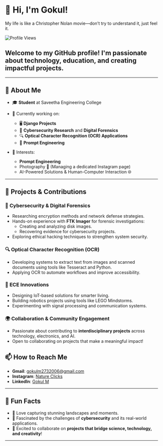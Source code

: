  # 👋 Hi, I'm Gokul!

 My life is like a Christopher Nolan movie—don’t try to understand it, just feel it.
 
![Profile Views](https://img.shields.io/badge/Profile_Views-0-blue?style=flat-square&logo=github)

## Welcome to my GitHub profile! I'm passionate about technology, education, and creating impactful projects.

---

## 🚀 About Me

- 🎓 **Student** at Saveetha Engineering College
  
- 🌟 Currently working on:
  - 🖥️ **Django Projects**  
  - 🔐 **Cybersecurity Research** and **Digital Forensics**  
  - 🔍 **Optical Character Recognition (OCR) Applications**  
  - 🤖 **Prompt Engineering**
    
- 🔧 Interests: 
  - **Prompt Engineering**
  - Photography 📸 (Managing a dedicated Instagram page)
  - AI-Powered Solutions & Human-Computer Interaction 🌐  

---

## 🌟 Projects & Contributions

### 🔐 **Cybersecurity & Digital Forensics**  
- Researching encryption methods and network defense strategies.  
- Hands-on experience with **FTK Imager** for forensic investigations:
  - Creating and analyzing disk images.
  - Recovering evidence for cybersecurity projects.
- Exploring ethical hacking techniques to strengthen system security.  

### 🔍 **Optical Character Recognition (OCR)**  
- Developing systems to extract text from images and scanned documents using tools like Tesseract and Python.  
- Applying OCR to automate workflows and improve accessibility.

### 🤖 **ECE Innovations**  
- Designing IoT-based solutions for smarter living.  
- Building robotics projects using tools like LEGO Mindstorms.  
- Experimenting with signal processing and communication systems.  

### 🌍 **Collaboration & Community Engagement**  
- Passionate about contributing to **interdisciplinary projects** across technology, electronics, and AI.  
- Open to collaborating on projects that make a meaningful impact!  


## 📫 How to Reach Me

- **Gmail**: gokulm2732006@gmail.com  
- **Instagram**: [Nature Clicks](https://www.instagram.com/nature.clicks638/)
- **LinkedIn**: [Gokul M](https://www.linkedin.com/in/gokul-m-659542216/)


---

## 🌱 Fun Facts

- 📸 Love capturing stunning landscapes and moments.  
- 🔐 Fascinated by the challenges of **cybersecurity** and its real-world applications.  
- 🎉 Excited to collaborate on **projects that bridge science, technology, and creativity**!  

---

